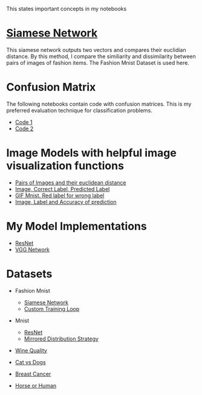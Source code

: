 This states important concepts in my notebooks

# <a href="Course 1 - Custom Models, Layers and Loss Functions\Week 1 - Functional API\Labs\C1_W1_Lab_3_siamese-network.ipynb">Siamese Network</a>

This siamese network outputs two vectors and compares their euclidian distance. By this method, I compare the similiarity and dissimilarity between pairs of images of fashion items. The Fashion Mnist Dataset is used here. 


# Confusion Matrix

The following notebooks contain code with confusion matrices. This is my preferred evaluation technique for classification problems.
-  <a href="Course 1 - Custom Models, Layers and Loss Functions\Week 1 - Functional API\W1_Assignment\C1W1_Assignment.ipynb">Code 1</a>
-  <a href="Course 2 - Custom Training loops, Gradients and Distributed Training\Week 2 - Simple Custom Training\Assignment\C2W2_Assignment.ipynb"> Code 2</a>

# Image Models with helpful image visualization functions

- <a href="Course 1 - Custom Models, Layers and Loss Functions\Week 1 - Functional API\Labs\C1_W1_Lab_3_siamese-network.ipynb">Pairs of Images and their euclidean distance</a>
- <a href="Course 2 - Custom Training loops, Gradients and Distributed Training\Week 2 - Simple Custom Training\Labs\C2_W2_Lab_2_training-categorical.ipynb">Image, Correct Label, Predicted Label</a>
- <a href="Course 1 - Custom Models, Layers and Loss Functions/Week 5 - Callbacks/Lab 2/C1_W5_Lab_2_custom-callbacks.ipynb"> GIF Mnist. Red label for wrong label</a>
- <a href="Course 2 - Custom Training loops, Gradients and Distributed Training\Week 3 - Autograph\Assignment\C2W3_Assignment.ipynb"> Image, Label and Accuracy of prediction</a>

# My Model Implementations

- <a href="Course 1 - Custom Models, Layers and Loss Functions\Week 4 - Models\Labs\C1_W4_Lab_2_resnet-example.ipynb">ResNet</a>
- <a href="Course 1 - Custom Models, Layers and Loss Functions\Week 4 - Models\C1W4_Assignment_VGG_Model.ipynb">VGG Network</a>

# Datasets
- Fashion Mnist
    - <a href="Course 1 - Custom Models, Layers and Loss Functions\Week 1 - Functional API\Labs\C1_W1_Lab_3_siamese-network.ipynb">Siamese Network</a>
    - <a href="Course 2 - Custom Training loops, Gradients and Distributed Training\Week 2 - Simple Custom Training\Labs\C2_W2_Lab_2_training-categorical.ipynb">Custom Training Loop</a>

- Mnist
    - <a href="Course 1 - Custom Models, Layers and Loss Functions\Week 4 - Models\Labs\C1_W4_Lab_2_resnet-example.ipynb">ResNet</a>
    - <a href="Course 2 - Custom Training loops, Gradients and Distributed Training\Week 4 - Distribution Strategy\C2_W4_Lab_1_basic-mirrored-strategy.ipynb">Mirrored Distribution Strategy</a>

- <a href="Course 1 - Custom Models, Layers and Loss Functions\Week 1 - Functional API\W1_Assignment\C1W1_Assignment.ipynb">Wine Quality</a>
- <a href="Course 1 - Custom Models, Layers and Loss Functions\Week 4 - Models\C1W4_Assignment_VGG_Model.ipynb">Cat vs Dogs</a>
- <a href="Course 2 - Custom Training loops, Gradients and Distributed Training\Week 2 - Simple Custom Training\Assignment\C2W2_Assignment.ipynb">Breast Cancer </a>
- <a href="Course 2 - Custom Training loops, Gradients and Distributed Training\Week 3 - Autograph\Assignment\C2W3_Assignment.ipynb">Horse or Human</a>

